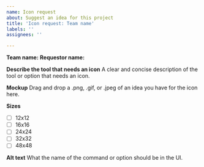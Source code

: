 ```yaml
---
name: Icon request
about: Suggest an idea for this project
title: 'Icon request: Team name'
labels: ''
assignees: ''

---
```


**Team name:**
**Requestor name:**

**Describe the tool that needs an icon**
A clear and concise description of the tool or option that needs an icon.

**Mockup**
Drag and drop a .png, .gif, or .jpeg of an idea you have for the icon here.

**Sizes**
- [ ] 12x12
- [ ] 16x16
- [ ] 24x24
- [ ] 32x32
- [ ] 48x48

**Alt text**
What the name of the command or option should be in the UI.

